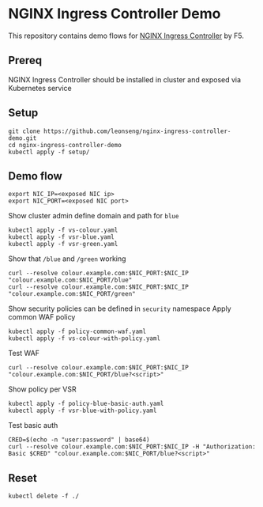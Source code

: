 # NGINX Ingress Controller Demo

This repository contains demo flows for [NGINX Ingress Controller](https://github.com/nginxinc/kubernetes-ingress) by F5.

## Prereq

NGINX Ingress Controller should be installed in cluster and exposed via Kubernetes service

## Setup

```
git clone https://github.com/leonseng/nginx-ingress-controller-demo.git
cd nginx-ingress-controller-demo
kubectl apply -f setup/
```

## Demo flow

```
export NIC_IP=<exposed NIC ip>
export NIC_PORT=<exposed NIC port>
```

Show cluster admin define domain and path for `blue`
```
kubectl apply -f vs-colour.yaml
kubectl apply -f vsr-blue.yaml
kubectl apply -f vsr-green.yaml
```

Show that `/blue` and `/green` working
```
curl --resolve colour.example.com:$NIC_PORT:$NIC_IP "colour.example.com:$NIC_PORT/blue"
curl --resolve colour.example.com:$NIC_PORT:$NIC_IP "colour.example.com:$NIC_PORT/green"

```

Show security policies can be defined in `security` namespace
Apply common WAF policy
```
kubectl apply -f policy-common-waf.yaml
kubectl apply -f vs-colour-with-policy.yaml
```

Test WAF
```
curl --resolve colour.example.com:$NIC_PORT:$NIC_IP "colour.example.com:$NIC_PORT/blue?<script>"
```

Show policy per VSR
```
kubectl apply -f policy-blue-basic-auth.yaml
kubectl apply -f vsr-blue-with-policy.yaml
```

Test basic auth
```
CRED=$(echo -n "user:password" | base64)
curl --resolve colour.example.com:$NIC_PORT:$NIC_IP -H "Authorization: Basic $CRED" "colour.example.com:$NIC_PORT/blue?<script>"
```

## Reset

```
kubectl delete -f ./
```